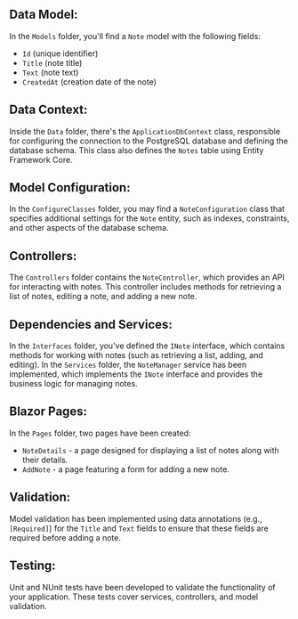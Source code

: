 ## Data Model:

In the `Models` folder, you'll find a `Note` model with the following fields:
- `Id` (unique identifier)
- `Title` (note title)
- `Text` (note text)
- `CreatedAt` (creation date of the note)

## Data Context:

Inside the `Data` folder, there's the `ApplicationDbContext` class, responsible for configuring the connection to the PostgreSQL database and defining the database schema. This class also defines the `Notes` table using Entity Framework Core.

## Model Configuration:

In the `ConfigureClasses` folder, you may find a `NoteConfiguration` class that specifies additional settings for the `Note` entity, such as indexes, constraints, and other aspects of the database schema.

## Controllers:

The `Controllers` folder contains the `NoteController`, which provides an API for interacting with notes. This controller includes methods for retrieving a list of notes, editing a note, and adding a new note.

## Dependencies and Services:

In the `Interfaces` folder, you've defined the `INote` interface, which contains methods for working with notes (such as retrieving a list, adding, and editing).
In the `Services` folder, the `NoteManager` service has been implemented, which implements the `INote` interface and provides the business logic for managing notes.

## Blazor Pages:

In the `Pages` folder, two pages have been created:
- `NoteDetails` - a page designed for displaying a list of notes along with their details.
- `AddNote` - a page featuring a form for adding a new note.

## Validation:

Model validation has been implemented using data annotations (e.g., `[Required]`) for the `Title` and `Text` fields to ensure that these fields are required before adding a note.

## Testing:

Unit and NUnit tests have been developed to validate the functionality of your application. These tests cover services, controllers, and model validation.
